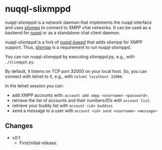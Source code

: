 # nuqql-slixmppd

nuqql-slixmppd is a network daemon that implements the nuqql interface and uses
[slixmpp](https://lab.louiz.org/poezio/slixmpp) to connect to XMPP chat
networks. It can be used as a backend for
[nuqql](https://github.com/hwipl/nuqql) or as a standalone chat client daemon.

nuqql-slixmppd is a fork of [nuqql-based](https://github.com/hwipl/nuqql-based)
that adds slixmpp for XMPP support. Thus,
[slixmpp](https://lab.louiz.org/poezio/slixmpp) is a requirement to run
nuqql-slixmppd.

You can run nuqql-slixmppd by executing *slixmppd.py*, e.g., with
`./slixmppd.py`.

By default, it listens on TCP port 32000 on your local host. So, you can
connect with telnet to it, e.g., with `telnet localhost 32000`.

In the telnet session you can:
* add XMPP accounts with: `account add xmpp <username> <password>`.
* retrieve the list of accounts and their numbers/IDs with `account list`.
* retrieve your buddy list with `account <id> buddies`
* send a message to a user with `account <id> send <username> <message>`


## Changes

* v0.1:
  * First/initial release.
